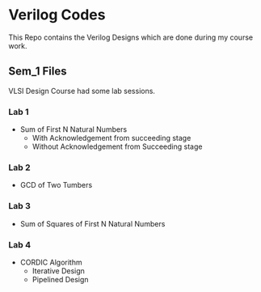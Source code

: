# Verilog Codes
This Repo contains the Verilog Designs which are done during my course work. 
## Sem_1 Files
VLSI Design Course had some lab sessions. 

### Lab 1
* Sum of First N Natural Numbers
  * With Acknowledgement from succeeding stage
  * Without Acknowledgement from Succeeding stage

### Lab 2
* GCD of Two Tumbers

### Lab 3
* Sum of Squares of First N Natural Numbers
### Lab 4
* CORDIC Algorithm
  * Iterative Design
  * Pipelined Design
